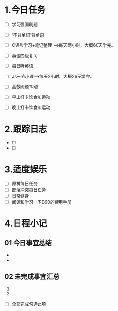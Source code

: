 # 1.今日任务

- [ ] 学习强国刷题
- [ ] ‘不背单词’背单词
- [ ] C语言学习+笔记整理 -->每天两小时，大概60天学完。
- [ ] 英语四级复习
- [ ] 每日听英语
- [ ] Js一节小课-->每天2小时，大概26天学完。
- [ ] 高数刷题*10道*
- [ ] 早上打卡饮食和运动
- [ ] 晚上打卡饮食和运动


# 2.跟踪日志

- [ ] 
- [ ] 

# 3.适度娱乐

- [ ] 原神每日任务
- [ ] 部落冲突每日任务
- [ ] 日常健身
- [ ] 阅读和学习一下D90的使用手册

# 4.日程小记

## 01 今日事宜总结

- 
- 

## 02 未完成事宜汇总

1. 
2. 

- [ ] 全部完成勾选此项



